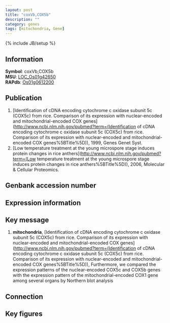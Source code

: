 ```yaml
---
layout: post
title: "coxVb,COX5b"
description: ""
category: genes
tags: [mitochondria, Gene]
---
```

{% include JB/setup %}

## Information
__Symbol__: coxVb,COX5b  
__MSU__: [LOC_Os01g42650](http://rice.plantbiology.msu.edu/cgi-bin/ORF_infopage.cgi?orf=LOC_Os01g42650)  
__RAPdb__: [Os01g0612200](http://rapdb.dna.affrc.go.jp/viewer/gbrowse_details/irgsp1?name=Os01g0612200)  

## Publication
1. [Identification of cDNA encoding cytochrome c oxidase subunit 5c (COX5c) from rice. Comparison of its expression with nuclear-encoded and mitochondrial-encoded COX genes](http://www.ncbi.nlm.nih.gov/pubmed?term=(Identification of cDNA encoding cytochrome c oxidase subunit 5c (COX5c) from rice. Comparison of its expression with nuclear-encoded and mitochondrial-encoded COX genes%5BTitle%5D)), 1999, Genes Genet Syst.
2. [Low temperature treatment at the young microspore stage induces protein changes in rice anthers](http://www.ncbi.nlm.nih.gov/pubmed?term=(Low temperature treatment at the young microspore stage induces protein changes in rice anthers%5BTitle%5D)), 2006, Molecular & Cellular Proteomics.

## Genbank accession number

## Expression information

## Key message
1. __mitochondria__, [Identification of cDNA encoding cytochrome c oxidase subunit 5c (COX5c) from rice. Comparison of its expression with nuclear-encoded and mitochondrial-encoded COX genes](http://www.ncbi.nlm.nih.gov/pubmed?term=(Identification of cDNA encoding cytochrome c oxidase subunit 5c (COX5c) from rice. Comparison of its expression with nuclear-encoded and mitochondrial-encoded COX genes%5BTitle%5D)),  Furthermore, we compared the expression patterns of the nuclear-encoded COX5c and COX5b genes with the expression pattern of the mitochondrial-encoded COX1 gene among several organs by Northern blot analysis

## Connection

## Key figures



